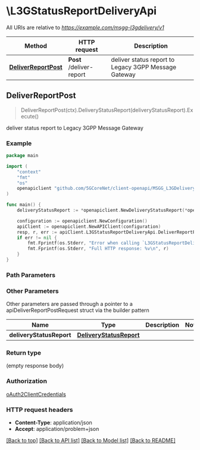 # \L3GStatusReportDeliveryApi

All URIs are relative to *https://example.com/msgg-l3gdelivery/v1*

Method | HTTP request | Description
------------- | ------------- | -------------
[**DeliverReportPost**](L3GStatusReportDeliveryApi.md#DeliverReportPost) | **Post** /deliver-report | deliver status report to Legacy 3GPP Message Gateway



## DeliverReportPost

> DeliverReportPost(ctx).DeliveryStatusReport(deliveryStatusReport).Execute()

deliver status report to Legacy 3GPP Message Gateway

### Example

```go
package main

import (
    "context"
    "fmt"
    "os"
    openapiclient "github.com/5GCoreNet/client-openapi/MSGG_L3GDelivery"
)

func main() {
    deliveryStatusReport := *openapiclient.NewDeliveryStatusReport(*openapiclient.NewAddress1(*openapiclient.NewAddressType(), "Addr_example"), *openapiclient.NewAddress1(*openapiclient.NewAddressType(), "Addr_example"), "MsgId_example", *openapiclient.NewReportDeliveryStatus()) // DeliveryStatusReport | 

    configuration := openapiclient.NewConfiguration()
    apiClient := openapiclient.NewAPIClient(configuration)
    resp, r, err := apiClient.L3GStatusReportDeliveryApi.DeliverReportPost(context.Background()).DeliveryStatusReport(deliveryStatusReport).Execute()
    if err != nil {
        fmt.Fprintf(os.Stderr, "Error when calling `L3GStatusReportDeliveryApi.DeliverReportPost``: %v\n", err)
        fmt.Fprintf(os.Stderr, "Full HTTP response: %v\n", r)
    }
}
```

### Path Parameters



### Other Parameters

Other parameters are passed through a pointer to a apiDeliverReportPostRequest struct via the builder pattern


Name | Type | Description  | Notes
------------- | ------------- | ------------- | -------------
 **deliveryStatusReport** | [**DeliveryStatusReport**](DeliveryStatusReport.md) |  | 

### Return type

 (empty response body)

### Authorization

[oAuth2ClientCredentials](../README.md#oAuth2ClientCredentials)

### HTTP request headers

- **Content-Type**: application/json
- **Accept**: application/problem+json

[[Back to top]](#) [[Back to API list]](../README.md#documentation-for-api-endpoints)
[[Back to Model list]](../README.md#documentation-for-models)
[[Back to README]](../README.md)


